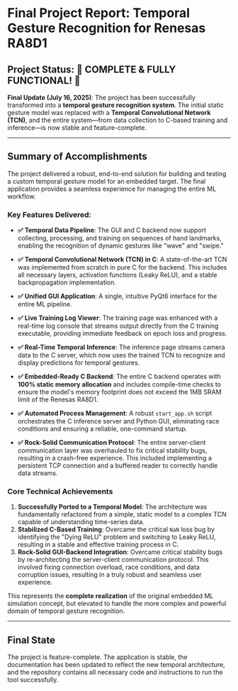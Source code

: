 # Final Project Report: Temporal Gesture Recognition for Renesas RA8D1

## Project Status: 🎉 COMPLETE & FULLY FUNCTIONAL! 🎉

**Final Update (July 16, 2025)**: The project has been successfully transformed into a **temporal gesture recognition system**. The initial static gesture model was replaced with a **Temporal Convolutional Network (TCN)**, and the entire system—from data collection to C-based training and inference—is now stable and feature-complete.

---

## Summary of Accomplishments

The project delivered a robust, end-to-end solution for building and testing a custom temporal gesture model for an embedded target. The final application provides a seamless experience for managing the entire ML workflow.

### Key Features Delivered:

-   **✅ Temporal Data Pipeline**: The GUI and C backend now support collecting, processing, and training on sequences of hand landmarks, enabling the recognition of dynamic gestures like "wave" and "swipe."

-   **✅ Temporal Convolutional Network (TCN) in C**: A state-of-the-art TCN was implemented from scratch in pure C for the backend. This includes all necessary layers, activation functions (Leaky ReLU), and a stable backpropagation implementation.

-   **✅ Unified GUI Application**: A single, intuitive PyQt6 interface for the entire ML pipeline.

-   **✅ Live Training Log Viewer**: The training page was enhanced with a real-time log console that streams output directly from the C training executable, providing immediate feedback on epoch loss and progress.

-   **✅ Real-Time Temporal Inference**: The inference page streams camera data to the C server, which now uses the trained TCN to recognize and display predictions for temporal gestures.

-   **✅ Embedded-Ready C Backend**: The entire C backend operates with **100% static memory allocation** and includes compile-time checks to ensure the model's memory footprint does not exceed the 1MB SRAM limit of the Renesas RA8D1.

-   **✅ Automated Process Management**: A robust `start_app.sh` script orchestrates the C inference server and Python GUI, eliminating race conditions and ensuring a reliable, one-command startup.

-   **✅ Rock-Solid Communication Protocol**: The entire server-client communication layer was overhauled to fix critical stability bugs, resulting in a crash-free experience. This included implementing a persistent TCP connection and a buffered reader to correctly handle data streams.

### Core Technical Achievements

1.  **Successfully Ported to a Temporal Model**: The architecture was fundamentally refactored from a simple, static model to a complex TCN capable of understanding time-series data.
2.  **Stabilized C-Based Training**: Overcame the critical `NaN` loss bug by identifying the "Dying ReLU" problem and switching to Leaky ReLU, resulting in a stable and effective training process in C.
3.  **Rock-Solid GUI-Backend Integration**: Overcame critical stability bugs by re-architecting the server-client communication protocol. This involved fixing connection overload, race conditions, and data corruption issues, resulting in a truly robust and seamless user experience.

This represents the **complete realization** of the original embedded ML simulation concept, but elevated to handle the more complex and powerful domain of temporal gesture recognition.

---

## Final State

The project is feature-complete. The application is stable, the documentation has been updated to reflect the new temporal architecture, and the repository contains all necessary code and instructions to run the tool successfully.

